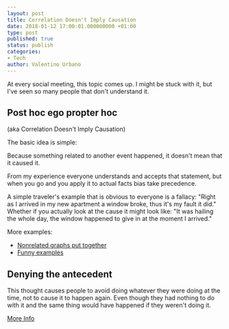 ```yaml
---
layout: post
title: Correlation Doesn't Imply Causation
date: 2018-01-12 17:00:01.000000000 +01:00
type: post
published: true
status: publish
categories:
- Tech
author: Valentino Urbano
---
```


At every social meeting, this topic comes up. I might be stuck with it, but I've seen so many people that don't understand it.

## Post hoc ego propter hoc 
(aka Correlation Doesn't Imply Causation)

The basic idea is simple:

Because something related to another event happened, it doesn't mean that it caused it.

From my experience everyone understands and accepts that statement, but when you go and you apply it to actual facts bias take precedence.

A simple traveler's example that is obvious to everyone is a fallacy:
"Right as I arrived in my new apartment a window broke, thus it's my fault it did."
Whether if you actually look at the cause it might look like:
"It was hailing the whole day, the window happened to give in at the moment I arrived."

More examples:
- [Nonrelated graphs put together][2]
- [Funny examples][3]

## Denying the antecedent

This thought causes people to avoid doing whatever they were doing at the time, not to cause it to happen again. Even though they had nothing to do with it and the same thing would have happened if they weren't doing it.



[More Info][4]

[0]:https://en.wikipedia.org/wiki/Post_hoc_ergo_propter_hoc
[1]:https://en.wikipedia.org/wiki/Denying_the_antecedent
[2]: https://imgur.com/gallery/rulz5
[3]: https://imgur.com/gallery/rulz5
[4]:https://www.khanacademy.org/partner-content/wi-phi/wiphi-critical-thinking/wiphi-fallacies/